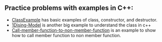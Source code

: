 ## Practice problems with examples in C++:
+ [ClassExample](ClassExample) has basic examples of class, constructor, and destructor.  
+ [1Dising-Model](1Dising-Model) is another big example to understand the class in c++
+ [Call-member-function-to-non-member-function]() is an example to show how to call member function to non member function.
